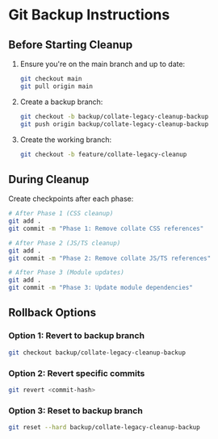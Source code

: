 # Git Backup Instructions

## Before Starting Cleanup

1. Ensure you're on the main branch and up to date:
   ```bash
   git checkout main
   git pull origin main
   ```

2. Create a backup branch:
   ```bash
   git checkout -b backup/collate-legacy-cleanup-backup
   git push origin backup/collate-legacy-cleanup-backup
   ```

3. Create the working branch:
   ```bash
   git checkout -b feature/collate-legacy-cleanup
   ```

## During Cleanup

Create checkpoints after each phase:
```bash
# After Phase 1 (CSS cleanup)
git add .
git commit -m "Phase 1: Remove collate CSS references"

# After Phase 2 (JS/TS cleanup)
git add .
git commit -m "Phase 2: Remove collate JS/TS references"

# After Phase 3 (Module updates)
git add .
git commit -m "Phase 3: Update module dependencies"
```

## Rollback Options

### Option 1: Revert to backup branch
```bash
git checkout backup/collate-legacy-cleanup-backup
```

### Option 2: Revert specific commits
```bash
git revert <commit-hash>
```

### Option 3: Reset to backup branch
```bash
git reset --hard backup/collate-legacy-cleanup-backup
```
